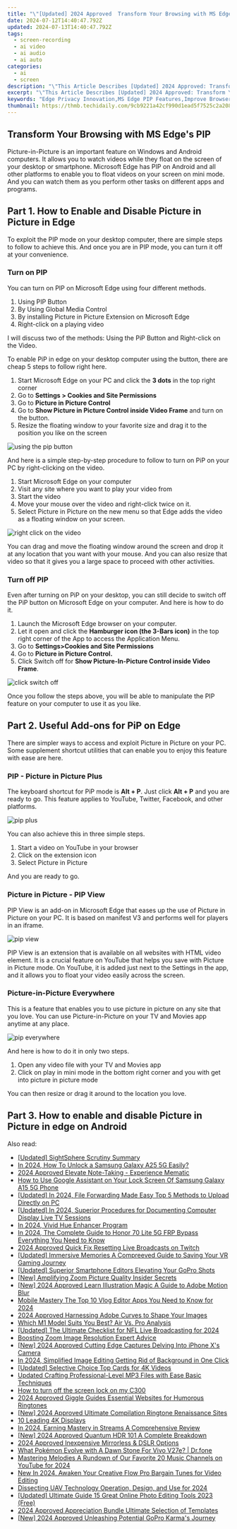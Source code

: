 ```yaml
---
title: "\"[Updated] 2024 Approved  Transform Your Browsing with MS Edge's PIP\""
date: 2024-07-12T14:40:47.792Z
updated: 2024-07-13T14:40:47.792Z
tags: 
  - screen-recording
  - ai video
  - ai audio
  - ai auto
categories: 
  - ai
  - screen
description: "\"This Article Describes [Updated] 2024 Approved: Transform Your Browsing with MS Edge's PIP\""
excerpt: "\"This Article Describes [Updated] 2024 Approved: Transform Your Browsing with MS Edge's PIP\""
keywords: "Edge Privacy Innovation,MS Edge PIP Features,Improve Browser Security,Enhanced Web Experience,Edge Intelligent Tracking Prevention,Customize Edge Settings,Browse Securely with Edge"
thumbnail: https://thmb.techidaily.com/9cb9221a42cf990d1ead5f7525c2a2084bd45082f379d43f5b1579226c750ee8.jpg
---
```


## Transform Your Browsing with MS Edge's PIP

Picture-in-Picture is an important feature on Windows and Android computers. It allows you to watch videos while they float on the screen of your desktop or smartphone. Microsoft Edge has PIP on Android and all other platforms to enable you to float videos on your screen on mini mode. And you can watch them as you perform other tasks on different apps and programs.

## Part 1\. How to Enable and Disable Picture in Picture in Edge

To exploit the PIP mode on your desktop computer, there are simple steps to follow to achieve this. And once you are in PIP mode, you can turn it off at your convenience.

### Turn on PIP

You can turn on PIP on Microsoft Edge using four different methods.

1. Using PIP Button
2. By Using Global Media Control
3. By installing Picture in Picture Extension on Microsoft Edge
4. Right-click on a playing video

I will discuss two of the methods: Using the PiP Button and Right-click on the Video.

To enable PiP in edge on your desktop computer using the button, there are cheap 5 steps to follow right here.

1. Start Microsoft Edge on your PC and click the **3 dots** in the top right corner
2. Go to **Settings > Cookies and Site Permissions**
3. Go to **Picture in Picture Control**
4. Go to **Show Picture in Picture Control inside Video Frame** and turn on the button.
5. Resize the floating window to your favorite size and drag it to the position you like on the screen

![using the pip button](https://images.wondershare.com/filmora/article-images/2022/07/use-pip-on-microsoft-edge-1.jpg)

And here is a simple step-by-step procedure to follow to turn on PiP on your PC by right-clicking on the video.

1. Start Microsoft Edge on your computer
2. Visit any site where you want to play your video from
3. Start the video
4. Move your mouse over the video and right-click twice on it.
5. Select Picture in Picture on the new menu so that Edge adds the video as a floating window on your screen.

![right click on the video](https://images.wondershare.com/filmora/article-images/2022/07/use-pip-on-microsoft-edge-2.jpg)

You can drag and move the floating window around the screen and drop it at any location that you want with your mouse. And you can also resize that video so that it gives you a large space to proceed with other activities.

### Turn off PIP

Even after turning on PiP on your desktop, you can still decide to switch off the PiP button on Microsoft Edge on your computer. And here is how to do it.

1. Launch the Microsoft Edge browser on your computer.
2. Let it open and click the **Hamburger icon (the 3-Bars icon)** in the top right corner of the App to access the Application Menu.
3. Go to **Settings>Cookies and Site Permissions**
4. Go to **Picture in Picture Control.**
5. Click Switch off for **Show Picture-In-Picture Control inside Video Frame**.

![click switch off](https://images.wondershare.com/filmora/article-images/2022/07/use-pip-on-microsoft-edge-3.jpg)

Once you follow the steps above, you will be able to manipulate the PIP feature on your computer to use it as you like.

## Part 2\. Useful Add-ons for PiP on Edge

There are simpler ways to access and exploit Picture in Picture on your PC. Some supplement shortcut utilities that can enable you to enjoy this feature with ease are here.

### PIP - Picture in Picture Plus

The keyboard shortcut for PiP mode is **Alt + P**. Just click **Alt + P** and you are ready to go. This feature applies to YouTube, Twitter, Facebook, and other platforms.

![pip plus](https://images.wondershare.com/filmora/article-images/2022/07/use-pip-on-microsoft-edge-4.jpg)

You can also achieve this in three simple steps.

1. Start a video on YouTube in your browser
2. Click on the extension icon
3. Select Picture in Picture

And you are ready to go.

### Picture in Picture - PIP View

PIP View is an add-on in Microsoft Edge that eases up the use of Picture in Picture on your PC. It is based on manifest V3 and performs well for players in an iframe.

![pip view](https://images.wondershare.com/filmora/article-images/2022/07/use-pip-on-microsoft-edge-5.jpg)

PIP View is an extension that is available on all websites with HTML video element. It is a crucial feature on YouTube that helps you save with Picture in Picture mode. On YouTube, it is added just next to the Settings in the app, and it allows you to float your video easily across the screen.

### Picture-in-Picture Everywhere

This is a feature that enables you to use picture in picture on any site that you love. You can use Picture-in-Picture on your TV and Movies app anytime at any place.

![pip everywhere](https://images.wondershare.com/filmora/article-images/2022/07/use-pip-on-microsoft-edge-6.jpg)

And here is how to do it in only two steps.

1. Open any video file with your TV and Movies app
2. Click on play in mini mode in the bottom right corner and you with get into picture in picture mode

You can then resize or drag it around to the location you love.

## Part 3\. How to enable and disable Picture in Picture in edge on Android


<ins class="adsbygoogle"
     style="display:block"
     data-ad-format="autorelaxed"
     data-ad-client="ca-pub-7571918770474297"
     data-ad-slot="1223367746"></ins>



<ins class="adsbygoogle"
     style="display:block"
     data-ad-client="ca-pub-7571918770474297"
     data-ad-slot="8358498916"
     data-ad-format="auto"
     data-full-width-responsive="true"></ins>




<span class="atpl-alsoreadstyle">Also read:</span>
<div><ul>
<li><a href="https://fox-cloud.techidaily.com/updated-sightsphere-scrutiny-summary/"><u>[Updated] SightSphere Scrutiny Summary</u></a></li>
<li><a href="https://android-unlock.techidaily.com/in-2024-how-to-unlock-a-samsung-galaxy-a25-5g-easily-by-drfone-android/"><u>In 2024, How To Unlock a Samsung Galaxy A25 5G Easily?</u></a></li>
<li><a href="https://fox-cloud.techidaily.com/2024-approved-elevate-note-taking-experience-mematic/"><u>2024 Approved  Elevate Note-Taking - Experience Mematic</u></a></li>
<li><a href="https://android-unlock.techidaily.com/how-to-use-google-assistant-on-your-lock-screen-of-samsung-galaxy-a15-5g-phone-by-drfone-android/"><u>How to Use Google Assistant on Your Lock Screen Of Samsung Galaxy A15 5G Phone</u></a></li>
<li><a href="https://fox-cloud.techidaily.com/updated-in-2024-file-forwarding-made-easy-top-5-methods-to-upload-directly-on-pc/"><u>[Updated] In 2024, File Forwarding Made Easy  Top 5 Methods to Upload Directly on PC</u></a></li>
<li><a href="https://remote-screen-capture.techidaily.com/updated-in-2024-superior-procedures-for-documenting-computer-display-live-tv-sessions/"><u>[Updated] In 2024, Superior Procedures for Documenting Computer Display Live TV Sessions</u></a></li>
<li><a href="https://fox-cloud.techidaily.com/in-2024-vivid-hue-enhancer-program/"><u>In 2024, Vivid Hue Enhancer Program</u></a></li>
<li><a href="https://bypass-frp.techidaily.com/in-2024-the-complete-guide-to-honor-70-lite-5g-frp-bypass-everything-you-need-to-know-by-drfone-android/"><u>In 2024, The Complete Guide to Honor 70 Lite 5G FRP Bypass Everything You Need to Know</u></a></li>
<li><a href="https://fox-cloud.techidaily.com/2024-approved-quick-fix-resetting-live-broadcasts-on-twitch/"><u>2024 Approved  Quick Fix  Resetting Live Broadcasts on Twitch</u></a></li>
<li><a href="https://screen-video-capture.techidaily.com/updated-immersive-memories-a-compreeved-guide-to-saving-your-vr-gaming-journey/"><u>[Updated] Immersive Memories  A Compreeved Guide to Saving Your VR Gaming Journey</u></a></li>
<li><a href="https://fox-cloud.techidaily.com/updated-superior-smartphone-editors-elevating-your-gopro-shots/"><u>[Updated] Superior Smartphone Editors Elevating Your GoPro Shots</u></a></li>
<li><a href="https://fox-cloud.techidaily.com/new-amplifying-zoom-picture-quality-insider-secrets/"><u>[New] Amplifying Zoom Picture Quality  Insider Secrets</u></a></li>
<li><a href="https://fox-cloud.techidaily.com/new-2024-approved-learn-illustration-magic-a-guide-to-adobe-motion-blur/"><u>[New] 2024 Approved  Learn Illustration Magic  A Guide to Adobe Motion Blur</u></a></li>
<li><a href="https://ai-driven-video-production.techidaily.com/mobile-mastery-the-top-10-vlog-editor-apps-you-need-to-know-for-2024/"><u>Mobile Mastery The Top 10 Vlog Editor Apps You Need to Know for 2024</u></a></li>
<li><a href="https://fox-cloud.techidaily.com/2024-approved-harnessing-adobe-curves-to-shape-your-images/"><u>2024 Approved  Harnessing Adobe Curves to Shape Your Images</u></a></li>
<li><a href="https://fox-cloud.techidaily.com/which-m1-model-suits-you-best-air-vs-pro-analysis/"><u>Which M1 Model Suits You Best? Air Vs. Pro Analysis</u></a></li>
<li><a href="https://fox-cloud.techidaily.com/updated-the-ultimate-checklist-for-nfl-live-broadcasting-for-2024/"><u>[Updated] The Ultimate Checklist for NFL Live Broadcasting for 2024</u></a></li>
<li><a href="https://fox-cloud.techidaily.com/boosting-zoom-image-resolution-expert-advice/"><u>Boosting Zoom Image Resolution  Expert Advice</u></a></li>
<li><a href="https://fox-cloud.techidaily.com/new-2024-approved-cutting-edge-captures-delving-into-iphone-xs-camera/"><u>[New] 2024 Approved  Cutting Edge Captures  Delving Into iPhone X's Camera</u></a></li>
<li><a href="https://fox-cloud.techidaily.com/in-2024-simplified-image-editing-getting-rid-of-background-in-one-click/"><u>In 2024, Simplified Image Editing  Getting Rid of Background in One Click</u></a></li>
<li><a href="https://fox-cloud.techidaily.com/updated-selective-choice-top-cards-for-4k-videos/"><u>[Updated] Selective Choice  Top Cards for 4K Videos</u></a></li>
<li><a href="https://audio-editing.techidaily.com/updated-crafting-professional-level-mp3-files-with-ease-basic-techniques/"><u>Updated Crafting Professional-Level MP3 Files with Ease Basic Techniques</u></a></li>
<li><a href="https://review-topics.techidaily.com/how-to-turn-off-the-screen-lock-on-my-c300-by-drfone-android-unlock-android-unlock/"><u>How to turn off the screen lock on my C300</u></a></li>
<li><a href="https://fox-cloud.techidaily.com/2024-approved-giggle-guides-essential-websites-for-humorous-ringtones/"><u>2024 Approved  Giggle Guides  Essential Websites for Humorous Ringtones</u></a></li>
<li><a href="https://fox-cloud.techidaily.com/new-2024-approved-ultimate-compilation-ringtone-renaissance-sites/"><u>[New] 2024 Approved  Ultimate Compilation  Ringtone Renaissance Sites</u></a></li>
<li><a href="https://extra-resources.techidaily.com/10-leading-4k-displays/"><u>10 Leading 4K Displays</u></a></li>
<li><a href="https://youtube-video-recordings.techidaily.com/in-2024-earning-mastery-in-streams-a-comprehensive-review/"><u>In 2024, Earning Mastery in Streams  A Comprehensive Review</u></a></li>
<li><a href="https://fox-cloud.techidaily.com/new-2024-approved-quantum-hdr-101-a-complete-breakdown/"><u>[New] 2024 Approved  Quantum HDR 101  A Complete Breakdown</u></a></li>
<li><a href="https://fox-cloud.techidaily.com/2024-approved-inexpensive-mirrorless-and-dslr-options/"><u>2024 Approved  Inexpensive Mirrorless & DSLR Options</u></a></li>
<li><a href="https://change-location.techidaily.com/what-pokemon-evolve-with-a-dawn-stone-for-vivo-v27e-drfone-by-drfone-virtual-android/"><u>What Pokémon Evolve with A Dawn Stone For Vivo V27e? | Dr.fone</u></a></li>
<li><a href="https://youtube-help.techidaily.com/mastering-melodies-a-rundown-of-our-favorite-20-music-channels-on-youtube-for-2024/"><u>Mastering Melodies  A Rundown of Our Favorite 20 Music Channels on YouTube for 2024</u></a></li>
<li><a href="https://sound-optimizing.techidaily.com/new-in-2024-awaken-your-creative-flow-pro-bargain-tunes-for-video-editing/"><u>New In 2024, Awaken Your Creative Flow Pro Bargain Tunes for Video Editing</u></a></li>
<li><a href="https://fox-cloud.techidaily.com/dissecting-uav-technology-operation-design-and-use-for-2024/"><u>Dissecting UAV Technology  Operation, Design, and Use for 2024</u></a></li>
<li><a href="https://fox-cloud.techidaily.com/updated-ultimate-guide-15-great-online-photo-editing-tools-2023-free/"><u>[Updated] Ultimate Guide  15 Great Online Photo Editing Tools 2023 (Free)</u></a></li>
<li><a href="https://extra-resources.techidaily.com/2024-approved-appreciation-bundle-ultimate-selection-of-templates/"><u>2024 Approved  Appreciation Bundle  Ultimate Selection of Templates</u></a></li>
<li><a href="https://fox-cloud.techidaily.com/new-2024-approved-unleashing-potential-gopro-karmas-journey/"><u>[New] 2024 Approved  Unleashing Potential  GoPro Karma's Journey</u></a></li>
</ul></div>
